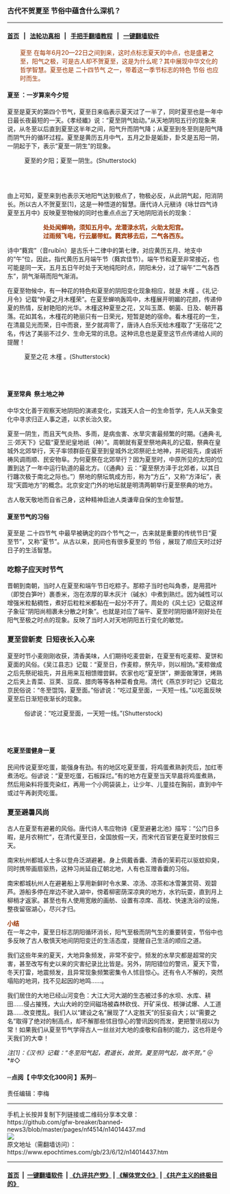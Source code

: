 ### 古代不贺夏至  节俗中蕴含什么深机？
------------------------

#### [首页](https://github.com/gfw-breaker/banned-news3/blob/master/README.md) &nbsp;&nbsp;|&nbsp;&nbsp; [法轮功真相](https://github.com/begood0513/basic/blob/master/README.md)  &nbsp;&nbsp;|&nbsp;&nbsp; [手把手翻墙教程](https://github.com/gfw-breaker/guides/wiki)  &nbsp;&nbsp;|&nbsp;&nbsp; [一键翻墙软件](https://github.com/gfw-breaker/nogfw/blob/master/README.md)  



<div><p style="padding-left: 30px;">
 <span style="color: #993300;">
  <ok href="https://www.epochtimes.com/gb/tag/%E5%A4%8F%E8%87%B3.html">
   夏至
  </ok>
  在每年6月20—22日之间到来，这时点标志夏天的中点，也是盛暑之至，阳气之极，可是古人却不贺夏至，这是为什么呢？其中展现中华文化的哲学智慧。夏至也是
  <ok href="https://www.epochtimes.com/gb/tag/%E4%BA%8C%E5%8D%81%E5%9B%9B%E8%8A%82%E6%B0%94.html">
   二十四节气
  </ok>
  之一，带着这一季节标志的特色
  <ok href="https://www.epochtimes.com/gb/tag/%E8%8A%82%E4%BF%97.html">
   节俗
  </ok>
  也应时而生。
 </span>
</p>
<h4>
 <ok href="https://www.epochtimes.com/gb/tag/%E5%A4%8F%E8%87%B3.html">
  夏至
 </ok>
 ：一岁算来今夕短
</h4>
<p>
 夏至是夏天的第四个节气，夏至日来临表示夏天过了一半了，同时夏至也是一年中日最长夜最短的一天。《孝经纎》说：“夏至阴气始动。”从天地阴阳五行的现象来说，从冬至以后直到夏至这半年之间，阳气升而阴气降；从夏至到冬至则是阳气降而阴气升的循环过程。夏至是黄历五月中气，五月之卦是姤卦，卦爻是五阳一阴，一阴起于下，表示“夏至一阴生”的现象。
</p>
<figure aria-describedby="caption-attachment-14015776" class="wp-caption aligncenter" id="attachment_14015776" style="width: 600px">
 <ok href="https://i.epochtimes.com/assets/uploads/2023/06/id14015776-shutterstock_625998821.jpg" target="_blank">
  <img alt="" class="size-large wp-image-14015776" src="https://i.epochtimes.com/assets/uploads/2023/06/id14015776-shutterstock_625998821-600x480.jpg"/>
 </ok>
 <br/><figcaption class="wp-caption-text" id="caption-attachment-14015776">
  夏至的夕阳；夏至一阴生。(Shutterstock)
 </figcaption><br/>
</figure><br/>
<p>
 由上可知，夏至来到也表示天地阳气达到极点了，物极必反，从此阴气起，阳消阴长。所以古人不贺夏至[1]，这是一种悟道的智慧。唐代诗人元稹诗《咏廿四气诗夏至五月中》反映夏至物候的同时也重点点出了天地阴阳消长的现象：
</p>
<p style="text-align: center;">
 <strong>
  <span style="color: #993300;">
   处处闻蝉响，须知五月中。龙潜渌水坑，火助太阳宫。
  </span>
 </strong>
 <br/>
 <strong>
  <span style="color: #993300;">
   过雨频飞电，行云屡带虹。蕤宾移去后，二气各西东。
  </span>
 </strong>
</p>
<p>
 诗中“蕤宾”（音ruíbīn）是古乐十二律中的第七律，对应黄历五月、地支中的“午”位，因此，指代黄历五月端午节（蕤宾佳节）。端午节和夏至非常接近，也可能是同一天，五月五日午时处于天地纯阳时点，阴阳未分，过了端午“二气各西东”，阴气渐萌而阳气渐消。
</p>
<p>
 在夏至物候中，有一种花的特色和夏至的阴阳变化现象相应，就是
 <ok href="https://www.epochtimes.com/gb/tag/%E6%9C%A8%E6%A7%BF.html">
  木槿
 </ok>
 。《礼记‧月令》记载“仲夏之月木槿荣”。在夏至蝉响轰鸣中，木槿展开明媚的花颜，传递仲夏的热情，反射艳阳的光华。木槿这种夏至之花，又叫玉蒸、朝菌、日及、朝开暮落。花如其名，木槿花的艳丽只有一日荣光，短暂是她的宿命。看木槿花的一生，在清晨见光而荣，日中而衰，至夕就凋零了，唐诗人白乐天给木槿取了“无宿花”之名，传达了美丽不过夕、生命无常的讯息。这种讯息也是夏至这节点传递给人间的提醒！
</p>
<figure aria-describedby="caption-attachment-14015770" class="wp-caption aligncenter" id="attachment_14015770" style="width: 600px">
 <ok href="https://i.epochtimes.com/assets/uploads/2023/06/id14015770-shutterstock_2135428447.jpg" target="_blank">
  <img alt="" class="size-large wp-image-14015770" src="https://i.epochtimes.com/assets/uploads/2023/06/id14015770-shutterstock_2135428447-600x397.jpg"/>
 </ok>
 <br/><figcaption class="wp-caption-text" id="caption-attachment-14015770">
  夏至之花
  <ok href="https://www.epochtimes.com/gb/tag/%E6%9C%A8%E6%A7%BF.html">
   木槿
  </ok>
  。(Shutterstock)
 </figcaption><br/>
</figure><br/>
<h4>
 夏至常典  祭土地之神
</h4>
<p>
 中华文化善于观察天地阴阳的演递变化，实践天人合一的生命哲学，先人从天象变化中寻求归正人事之道，以求长治久安。
</p>
<p>
 夏至一阴生，而且天气炎热、多雨，是病虫害、水旱灾害最频繁的时期。《通典‧礼三‧郊天下》记载“夏至祀皇地祇（神）”。周朝就有夏至祭地典礼的记载，祭典在皇城外北郊举行，天子率领群臣在夏至到皇城外北郊祭祀土地神，并祀祖先，虔诚祈祷风调雨顺、民安物阜。为何夏祭在北郊举行？因为夏至时，中原所见的太阳的位置到达了一年中运行轨道的最北方。（《通典》云：“夏至祭方泽于北郊者，以其日行躔次极于南北之际也。”）祭地的祭坛筑成方形，称为“方丘”，又称“方泽坛”，表现“天圆地方”的概念。北京安定门外的地坛就是明清两朝举行夏至祭典的地方。
</p>
<p>
 古人敬天敬地而自省己身，这种精神启迪人类谦卑自保的生命智慧。
</p>
<h4>
 夏至节气的习俗
</h4>
<p>
 夏至是
 <ok href="https://www.epochtimes.com/gb/tag/%E4%BA%8C%E5%8D%81%E5%9B%9B%E8%8A%82%E6%B0%94.html">
  二十四节气
 </ok>
 中最早被确定的四个节气之一，古来就是重要的传统节日“夏至节”，又称“夏节”。从古以来，民间也有很多夏至的
 <ok href="https://www.epochtimes.com/gb/tag/%E8%8A%82%E4%BF%97.html">
  节俗
 </ok>
 ，展现了顺应天时过好日子的生活智慧。
</p>
<h3>
 吃粽子应天时节气
</h3>
<p>
 晋朝到南朝，当时人在夏至和端午节日吃粽子。那粽子当时也叫角黍，是用菰叶（即筊白笋叶）裹黍米，泡在浓厚的草木灰汁（碱水）中煮到熟烂。因为碱性可以增强米粒黏稠性，煮好后粒粒米都黏在一起分不开了。周处的《风土记》记载这样子象征“阴阳尚相裹未分散之时象”。也就是对应了端午、夏至时阴阳循环刚好处在阳气至极之时点的现象。反映了当时人对天地阴阳五行变化的敏觉。
</p>
<h3>
 夏至尝新麦  日短夜长入心来
</h3>
<p>
 夏至时节小麦刚刚收获，清香美味，人们期待吃麦尝新，在夏至有吃麦粽、夏饼和夏面的风俗。《吴江县志》记载：“夏至日，作麦粽，祭先毕，则以相饷。”麦粽做成之后先祭祀祖先，并且用来互相馈赠尝鲜。农家也吃“夏至饼”，擀面做薄饼，烤熟之后夹上青菜、豆荚、豆腐、腊肉等等各种菜肴食用。清代《燕京岁时记》记载北京民俗说：“冬至馄饨，夏至面。”俗谚说：“吃过夏至面，一天短一线。”以吃面反映夏至后日渐短夜渐长的现象。
</p>
<figure aria-describedby="caption-attachment-14015774" class="wp-caption aligncenter" id="attachment_14015774" style="width: 600px">
 <ok href="https://i.epochtimes.com/assets/uploads/2023/06/id14015774-shutterstock_1873721971.jpg" target="_blank">
  <img alt="" class="size-large wp-image-14015774" src="https://i.epochtimes.com/assets/uploads/2023/06/id14015774-shutterstock_1873721971-600x400.jpg"/>
 </ok>
 <br/><figcaption class="wp-caption-text" id="caption-attachment-14015774">
  俗谚说：“吃过夏至面，一天短一线。”(Shutterstock)
 </figcaption><br/>
</figure><br/>
<h4>
 吃夏至蛋健身一夏
</h4>
<p>
 民间传说夏至吃蛋，能强身有劲。有的地区吃夏至蛋，将鸡蛋煮熟剥壳后，加红枣煮汤吃。俗谚说：“夏至吃蛋，石板踩烂。”有的地方在夏至当天早晨将鸡蛋煮熟，然后用染料将蛋壳染红，再用一个小网袋装上，让少年、儿童挂在胸前，直到中午或过午再剥壳吃蛋。
</p>
<h3>
 夏至避暑风尚
</h3>
<p>
 古人在夏至有避暑的风俗。唐代诗人韦应物诗《夏至避暑北池》描写：“公门日多暇，是月农稍忙”，在清代夏至日，全国放假一天，而宋代百官更在夏至时放假三天。
</p>
<p>
 南宋杭州都城人士多以登舟泛湖避暑。身上佩戴香囊、清香的茉莉花以驱蚊抑臭，同时携带画扇驱热，这种习尚延自辽朝北地，人有也互赠香囊的习俗。
</p>
<p>
 南宋都城杭州人在避暑船上享用新鲜时令水果、凉汤、凉茶和冰雪兼赏荷、观碧芦。游船多停在岸边不驶入湖中，傍着柳密荫深凉爽的地方，水钓玩耍，直到月上柳梢才返家。甚至也有人使用宽敞的画舫、设置有凉席、高枕、快速洗浴的设施，整夜留宿湖心，尽兴才归。
</p>
<p>
 <span style="color: #993300;">
  <strong>
   小结
  </strong>
 </span>
 <br/>
 在一年之中，夏至日标志阴阳循环消长，阳气至极而阴气生的重要转变，节俗中也多反映了古人敬慎天地间阴阳变迁的生活态度，提醒自己生活的顺应之道。
</p>
<p>
 我们这些年来的夏天，大地异象频发，非常不安宁。频发的水旱灾都是超常的灾害，甚至改写有史以来的灾害纪录比比皆是。另外，阴阳错位的警讯，夏天下雪，冬天打雷，地震频发，且异常现象频繁密集令人怵目惊心。还有令人不解的，突然塌陷的地洞，找不见起因的地鸣……。
</p>
<p>
 我们居住的大地已经山河变色：大江大河大湖的生态被过多的水坝、水库、耕田……侵占摧残，大山大岭的空间磁场被森林砍伐、开矿采伐、核弹试爆、人工道路……改变搅乱。我们人以“建设之名”展现了“人定胜天”的狂妄自大；以“需要之名”取得了绝对的制高点，却不解那些怵目惊心的警讯因何而发，更把警讯视以为常！如果我们从夏至节气学得古人一丝丝对大地的虔敬和自制的能力，这也将是今天我们的大幸！
</p>
<p>
 <em>
  注[1]：《汉书》记载：“冬至阳气起，君道长，故贺。夏至阴气起，故不贺。”
 </em>
 ＠*#◇
</p>
<h4>
 ─点阅【
 <ok href="https://www.epochtimes.com/gb/tag/%E4%B8%AD%E5%8D%8E%E6%96%87%E5%8C%96300%E9%97%AE.html">
  中华文化300问
 </ok>
 】系列─
</h4>
<p>
 责任编辑：李梅
</p>
</div>
<hr/>
手机上长按并复制下列链接或二维码分享本文章：<br/>
https://github.com/gfw-breaker/banned-news3/blob/master/pages/nf4514/n14014437.md <br/>
<a href='https://github.com/gfw-breaker/banned-news3/blob/master/pages/nf4514/n14014437.md'><img src='https://github.com/gfw-breaker/banned-news3/blob/master/pages/nf4514/n14014437.md.png'/></a> <br/>
原文地址（需翻墙访问）：https://www.epochtimes.com/gb/23/6/12/n14014437.htm


------------------------
#### [首页](https://github.com/gfw-breaker/banned-news3/blob/master/README.md) &nbsp;|&nbsp; [一键翻墙软件](https://github.com/gfw-breaker/nogfw/blob/master/README.md) &nbsp;| [《九评共产党》](https://github.com/gfw-breaker/9ping.md/blob/master/README.md#九评之一评共产党是什么) | [《解体党文化》](https://github.com/gfw-breaker/jtdwh.md/blob/master/README.md) | [《共产主义的终极目的》](https://github.com/gfw-breaker/gczydzjmd.md/blob/master/README.md)


<img src='http://gfw-breaker.win/banned-news3/pages/nf4514/n14014437.md' width='0px' height='0px'/>